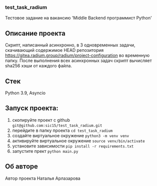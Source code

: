### test_task_radium
Тестовое задание на вакансию 'Middle Backend программист Python'

## Описание проекта 

Cкрипт, написанный асинхронно, в 3 одновременных задачи, скачивающий содержимое HEAD репозитория https://gitea.radium.group/radium/project-configuration во временную папку.
После выполнения всех асинхронных задач скрипт вычисляет sha256 хэши от каждого файла.

## Стек 

Python 3.9, Asyncio

## Запуcк проекта: 

   1) скопируйте проект с github  `git@github.com:sic15/test_task_radium.git`
   2) перейдите в папку проекта `cd test_task_radium`
   3) создайте виртуальное окружение `python3 -m venv venv`
   4) активируйте виртуальное окружение `source venv/bin/activate `
   5) установите зависимости `pip install -r requirements.txt `
   6) запустите прект `python main.py` 

## Об авторе 
Автор проекта Наталья Арлазарова
